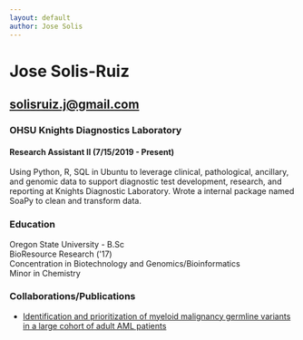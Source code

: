 ```yaml
---
layout: default
author: Jose Solis
---
```


# Jose Solis-Ruiz

## solisruiz.j@gmail.com


### OHSU Knights Diagnostics Laboratory  
#### Research Assistant II (7/15/2019 - Present)

Using Python, R, SQL in Ubuntu to leverage clinical, pathological, ancillary, and genomic data to support diagnostic test development, research, and reporting at Knights Diagnostic Laboratory. Wrote a internal package named SoaPy to clean and transform data.

### Education

Oregon State University - B.Sc  
BioResource Research ('17)  
Concentration in Biotechnology and Genomics/Bioinformatics  
Minor in Chemistry  


### Collaborations/Publications

- [Identification and prioritization of myeloid malignancy germline variants in a large cohort of adult AML patients](https://www.sciencedirect.com/science/article/abs/pii/S0006497121015639)
